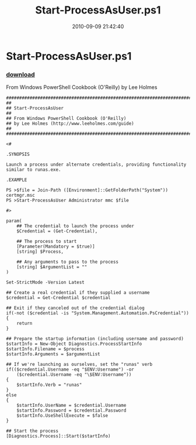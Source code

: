 ﻿---
pid:            2225
parent:         0
children:       
poster:         Lee Holmes
title:          Start-ProcessAsUser.ps1
date:           2010-09-09 21:42:40
description:    From Windows PowerShell Cookbook (O'Reilly) by Lee Holmes
format:         posh
---

# Start-ProcessAsUser.ps1

### [download](2225.ps1)  

From Windows PowerShell Cookbook (O'Reilly) by Lee Holmes

```posh
##############################################################################
##
## Start-ProcessAsUser
##
## From Windows PowerShell Cookbook (O'Reilly)
## by Lee Holmes (http://www.leeholmes.com/guide)
##
##############################################################################

<#

.SYNOPSIS

Launch a process under alternate credentials, providing functionality
similar to runas.exe.

.EXAMPLE

PS >$file = Join-Path ([Environment]::GetFolderPath("System")) certmgr.msc
PS >Start-ProcessAsUser Administrator mmc $file

#>

param(
    ## The credential to launch the process under
    $Credential = (Get-Credential),

    ## The process to start
    [Parameter(Mandatory = $true)]
    [string] $Process,

    ## Any arguments to pass to the process
    [string] $ArgumentList = ""
)

Set-StrictMode -Version Latest

## Create a real credential if they supplied a username
$credential = Get-Credential $credential

## Exit if they canceled out of the credential dialog
if(-not ($credential -is "System.Management.Automation.PsCredential"))
{
    return
}

## Prepare the startup information (including username and password)
$startInfo = New-Object Diagnostics.ProcessStartInfo
$startInfo.Filename = $process
$startInfo.Arguments = $argumentList

## If we're launching as ourselves, set the "runas" verb
if(($credential.Username -eq "$ENV:Username") -or
    ($credential.Username -eq "\$ENV:Username"))
{
    $startInfo.Verb = "runas"
}
else
{
    $startInfo.UserName = $credential.Username
    $startInfo.Password = $credential.Password
    $startInfo.UseShellExecute = $false
}

## Start the process
[Diagnostics.Process]::Start($startInfo)
```
